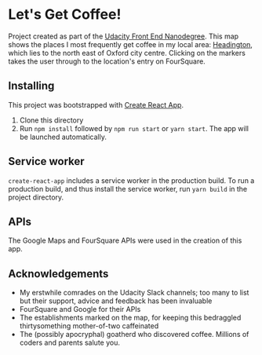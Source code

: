 # Let's Get Coffee!

Project created as part of the [Udacity Front End Nanodegree](http://www.udacity.com).
This map shows the places I most frequently get coffee in my local area: [Headington](https://en.wikipedia.org/wiki/Headington), which lies to the north east of Oxford city centre. Clicking on the markers takes the user through to the location's entry on FourSquare.

## Installing
This project was bootstrapped with [Create React App](https://github.com/facebookincubator/create-react-app).

1. Clone this directory
2. Run `npm install` followed by `npm run start` or `yarn start`. The app will be launched automatically.

## Service worker
`create-react-app` includes a service worker in the production build. To run a production build, and thus install the service worker, run `yarn build` in the project directory.

## APIs
The Google Maps and FourSquare APIs were used in the creation of this app.

## Acknowledgements
* My erstwhile comrades on the Udacity Slack channels; too many to list but their support, advice and feedback has been invaluable
* FourSquare and Google for their APIs
* The establishments marked on the map, for keeping this bedraggled thirtysomething mother-of-two caffeinated
* The (possibly apocryphal) goatherd who discovered coffee. Millions of coders and parents salute you.
